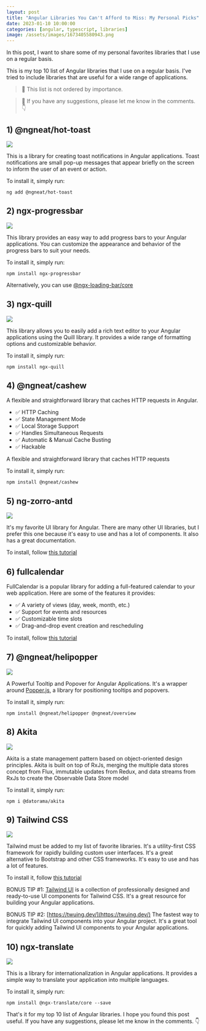 ```yaml
---
layout: post
title: "Angular Libraries You Can't Afford to Miss: My Personal Picks"
date: 2023-01-10 10:00:00
categories: [angular, typescript, libraries]
image: /assets/images/1673405580943.png
---
```


In this post, I want to share some of my personal favorites libraries that I use on a regular basis.

This is my top 10 list of Angular libraries that I use on a regular basis. I've tried to include libraries that are useful for a wide range of applications.

> 📍 This list is not ordered by importance.

> 📍 If you have any suggestions, please let me know in the comments. 👇

## 1) @ngneat/hot-toast

![](/assets/images/1673405580937.png)

This is a library for creating toast notifications in Angular applications. Toast notifications are small pop-up messages that appear briefly on the screen to inform the user of an event or action.

To install it, simply run:

```
ng add @ngneat/hot-toast
```

## 2) ngx-progressbar

![](/assets/images/1673405580940.png)

This library provides an easy way to add progress bars to your Angular applications. You can customize the appearance and behavior of the progress bars to suit your needs.

To install it, simply run:

```
npm install ngx-progressbar
```

Alternatively, you can use [@ngx-loading-bar/core](https://www.npmjs.com/package/ngx-progressbar)

## 3) ngx-quill

![](/assets/images/1673405580951.png)

This library allows you to easily add a rich text editor to your Angular applications using the Quill library. It provides a wide range of formatting options and customizable behavior.

To install it, simply run:

```
npm install ngx-quill
```

## 4) @ngneat/cashew

A flexible and straightforward library that caches HTTP requests in Angular.

- ✅ HTTP Caching
- ✅ State Management Mode
- ✅ Local Storage Support
- ✅ Handles Simultaneous Requests
- ✅ Automatic & Manual Cache Busting
- ✅ Hackable

A flexible and straightforward library that caches HTTP requests

To install it, simply run:

```
npm install @ngneat/cashew
```

## 5) ng-zorro-antd

![](/assets/images/1673405580947.png)

It's my favorite UI library for Angular. There are many other UI libraries, but I prefer this one because it's easy to use and has a lot of components. It also has a great documentation.

To install, follow [this tutorial](https://ng.ant.design/docs/getting-started/en)

## 6) fullcalendar

FullCalendar is a popular library for adding a full-featured calendar to your web application. Here are some of the features it provides:

- ✅ A variety of views (day, week, month, etc.)
- ✅ Support for events and resources
- ✅ Customizable time slots
- ✅ Drag-and-drop event creation and rescheduling

To install, follow [this tutorial](https://fullcalendar.io/docs/angular)

## 7) @ngneat/helipopper

![](/assets/images/1673405580952.png)

A Powerful Tooltip and Popover for Angular Applications. It's a wrapper around [Popper.js](https://popper.js.org/), a library for positioning tooltips and popovers.

To install it, simply run:

```
npm install @ngneat/helipopper @ngneat/overview
```

## 8) Akita

![](/assets/images/1673405580996.png)

Akita is a state management pattern based on object-oriented design principles. Akita is built on top of RxJs, merging the multiple data stores concept from Flux, immutable updates from Redux, and data streams from RxJs to create the Observable Data Store model

To install it, simply run:

```
npm i @datorama/akita
```

## 9) Tailwind CSS

![](/assets/images/1673405580958.png)

Tailwind must be added to my list of favorite libraries. It's a utility-first CSS framework for rapidly building custom user interfaces. It's a great alternative to Bootstrap and other CSS frameworks. It's easy to use and has a lot of features.

To install it, follow [this tutorial](https://tailwindcss.com/docs/guides/angular)

BONUS TIP #1: [Tailwind UI](https://tailwindui.com/) is a collection of professionally designed and ready-to-use UI components for Tailwind CSS. It's a great resource for building your Angular applications.

BONUS TIP #2: [https://twuing.dev/](https://twuing.dev/) The fastest way to integrate Tailwind UI components into your Angular project. It's a great tool for quickly adding Tailwind UI components to your Angular applications.

## 10) ngx-translate

![](/assets/images/1673405581012.png)

This is a library for internationalization in Angular applications. It provides a simple way to translate your application into multiple languages.

To install it, simply run:

```
npm install @ngx-translate/core --save
```

That's it for my top 10 list of Angular libraries. I hope you found this post useful. If you have any suggestions, please let me know in the comments. 👇
